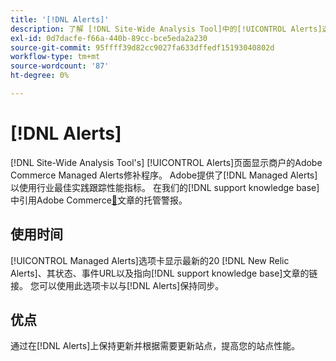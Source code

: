 ```yaml
---
title: '[!DNL Alerts]'
description: 了解 [!DNL Site-Wide Analysis Tool]中的[!UICONTROL Alerts]选项卡、使用时间和优点。
exl-id: 0d7dacfe-f66a-440b-89cc-bce5eda2a230
source-git-commit: 95ffff39d82cc9027fa633dffedf15193040802d
workflow-type: tm+mt
source-wordcount: '87'
ht-degree: 0%

---
```


# [!DNL Alerts]

[!DNL Site-Wide Analysis Tool's] [!UICONTROL Alerts]页面显示商户的Adobe Commerce Managed Alerts修补程序。 Adobe提供了[!DNL Managed Alerts]以使用行业最佳实践跟踪性能指标。 在我们的[!DNL support knowledge base]中引用Adobe Commerce[&#128279;](https://support.magento.com/hc/en-us/articles/360045806832-Managed-alerts-for-Adobe-Commerce)文章的托管警报。

## 使用时间

[!UICONTROL Managed Alerts]选项卡显示最新的20 [!DNL New Relic Alerts]、其状态、事件URL以及指向[!DNL support knowledge base]文章的链接。 您可以使用此选项卡以与[!DNL Alerts]保持同步。

## 优点

通过在[!DNL Alerts]上保持更新并根据需要更新站点，提高您的站点性能。
